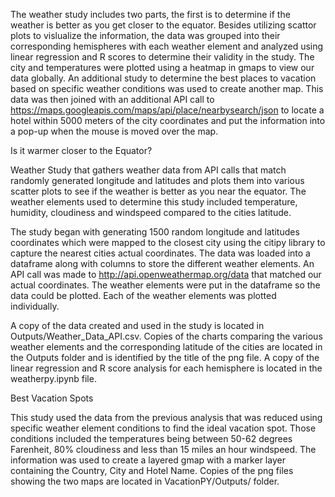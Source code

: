 The weather study includes two parts, the first is to determine if the weather is better as you get closer to the equator.  Besides utilizing scattor plots to vislualize the information, the data was grouped into their corresponding hemispheres with each weather element and analyzed using linear regression and R scores to determine their validity in the study. The city and temperatures were plotted using a heatmap in gmaps to view our data globally.  An additional study to determine the best places to vacation based on specific weather conditions was used to create another map.  This data was then joined with an additional API call to https://maps.googleapis.com/maps/api/place/nearbysearch/json to locate a hotel within 5000 meters of the city coordinates and put the information into a pop-up when the mouse is moved over the map.  

Is it warmer closer to the Equator?

Weather Study that gathers weather data from API calls that match randomly generated longitude and latitudes and plots them into various scatter plots to see if the weather is better as you near the equator.  The weather elements used to determine this study included temperature, humidity, cloudiness and windspeed compared to the cities latitude.  

The study began with generating 1500 random longitude and latitudes coordinates which were mapped to the closest city using the citipy library to capture the nearest cities actual coordinates. The data was loaded into a dataframe along with columns to store the different weather elements.  An API call was made to http://api.openweathermap.org/data that matched our actual coordinates.  The weather elements were put in the dataframe so the data could be plotted.  Each of the weather elements was plotted individually.

A copy of the data created and used in the study is located in Outputs/Weather_Data_API.csv.   Copies of the charts comparing the various weather elements and the corresponding latitude of the cities are located in the Outputs folder and is identified by the title of the png file. A copy of the linear regression and R score analysis for each hemisphere is located in the weatherpy.ipynb file.

Best Vacation Spots 

This study used the data from the previous analysis that was reduced using specific weather element conditions to find the ideal vacation spot.  Those conditions included the temperatures being between 50-62 degrees Farenheit, 80% cloudiness and less than 15 miles an hour windspeed. The information was used to create a layered gmap with a marker layer containing the Country, City and Hotel Name.  Copies of the png files showing the two maps are located in VacationPY/Outputs/ folder.


